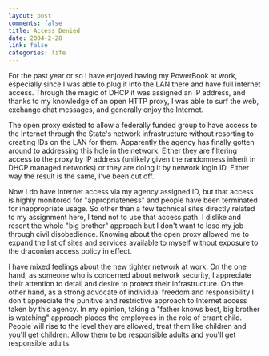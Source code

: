 ```yaml
--- 
layout: post
comments: false
title: Access Denied
date: 2004-2-20
link: false
categories: life
---
```

For the past year or so I have enjoyed having my PowerBook at work, especially since I was able to plug it into the LAN there and have full internet access. Through the magic of DHCP it was assigned an IP address, and thanks to my knowledge of an open HTTP proxy, I was able to surf the web, exchange chat messages, and generally enjoy the Internet.

The open proxy existed to allow a federally funded group to have access to the Internet through the State's network infrastructure without resorting to creating IDs on the LAN for them. Apparently the agency has finally gotten around to addressing this hole in the network. Either they are filtering access to the proxy by IP address (unlikely given the randomness inherit in DHCP managed networks) or they are doing it by network login ID. Either way the result is the same, I've been cut off.

Now I do have Internet access via my agency assigned ID, but that access is highly monitored for "appropriateness" and people have been terminated for inappropriate usage. So other than a few technical sites directly related to my assignment here, I tend not to use that access path. I dislike and resent the whole "big brother" approach but I don't want to lose my job through civil disobedience. Knowing about the open proxy allowed me to expand the list of sites and services available to myself without exposure to the draconian access policy in effect.

I have mixed feelings about the new tighter network at work. On the one hand, as someone who is concerned about network security, I appreciate their attention to detail and desire to protect their infrastructure. On the other hand, as a strong advocate of individual freedom and responsibility I don't appreciate the punitive and restrictive approach to Internet access taken by this agency. In my opinion, taking a "father knows best, big brother is watching" approach places the employees in the role of errant child. People will rise to the level they are allowed, treat them like children and you'll get children. Allow them to be responsible adults and you'll get responsible adults.
